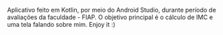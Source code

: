 Aplicativo feito em Kotlin, por meio do Android Studio, durante período de avaliações da faculdade - FIAP.
O objetivo principal é o cálculo de IMC e uma tela falando sobre mim.
Enjoy it :)
